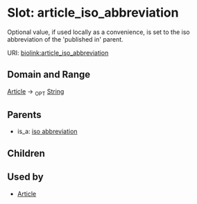 
# Slot: article_iso_abbreviation


Optional value, if used locally as a convenience, is set to the iso abbreviation of the 'published in' parent.

URI: [biolink:article_iso_abbreviation](https://w3id.org/biolink/vocab/article_iso_abbreviation)


## Domain and Range

[Article](Article.md) &#8594;  <sub>OPT</sub> [String](types/String.md)

## Parents

 *  is_a: [iso abbreviation](iso_abbreviation.md)

## Children


## Used by

 * [Article](Article.md)
